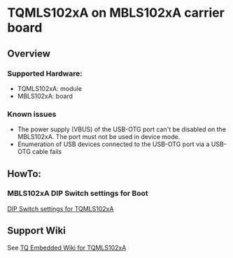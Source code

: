 # TQMLS102xA on MBLS102xA carrier board

## Overview

### Supported Hardware:

* TQMLS102xA: module
* MBLS102xA:  board

### Known issues

- The power supply (VBUS) of the USB-OTG port can't be disabled on the
  MBLS102xA. The port must not be used in device mode.
- Enumeration of USB devices connected to the USB-OTG port via a USB-OTG
  cable fails

## HowTo:

### MBLS102xA DIP Switch settings for Boot

[DIP Switch settings for TQMLS102xA](https://support.tq-group.com/en/layerscape/tqmls102xa/mbls102xa/dip_switches)

## Support Wiki

See [TQ Embedded Wiki for TQMLS102xA](https://support.tq-group.com/en/layerscape/tqmls102xa)
